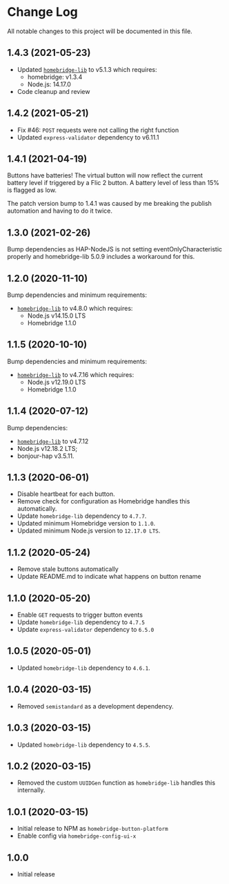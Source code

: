 # Change Log

All notable changes to this project will be documented in this file.

## 1.4.3 (2021-05-23)

* Updated [`homebridge-lib`](https://github.com/ebaauw/homebridge-lib) to v5.1.3
  which requires:
  * homebridge: v1.3.4
  * Node.js: 14.17.0
* Code cleanup and review

## 1.4.2 (2021-05-21)

* Fix #46: `POST` requests were not calling the right function
* Updated `express-validator` dependency to v6.11.1

## 1.4.1 (2021-04-19)

Buttons have batteries! The virtual button will now reflect the current
battery level if triggered by a Flic 2 button. A battery level of less than
15% is flagged as low.

The patch version bump to 1.4.1 was caused by me breaking the publish automation
and having to do it twice.

## 1.3.0 (2021-02-26)

Bump dependencies as HAP-NodeJS is not setting eventOnlyCharacteristic properly
and homebridge-lib 5.0.9 includes a workaround for this.

## 1.2.0 (2020-11-10)

Bump dependencies and minimum requirements:

* [`homebridge-lib`](https://github.com/ebaauw/homebridge-lib) to v4.8.0 which requires:
  * Node.js v14.15.0 LTS
  * Homebridge 1.1.0

## 1.1.5 (2020-10-10)

Bump dependencies and minimum requirements:

* [`homebridge-lib`](https://github.com/ebaauw/homebridge-lib) to v4.7.16 which requires:
  * Node.js v12.19.0 LTS
  * Homebridge 1.1.0

## 1.1.4 (2020-07-12)

Bump dependencies:

* [`homebridge-lib`](https://github.com/ebaauw/homebridge-lib) to v4.7.12
* Node.js v12.18.2 LTS;
* bonjour-hap v3.5.11.

## 1.1.3 (2020-06-01)

* Disable heartbeat for each button.
* Remove check for configuration as Homebridge handles this automatically.
* Update `homebridge-lib` dependency to `4.7.7`.
* Updated minimum Homebridge version to `1.1.0`.
* Updated minimum Node.js version to `12.17.0 LTS`.

## 1.1.2 (2020-05-24)

* Remove stale buttons automatically
* Update README.md to indicate what happens on button rename

## 1.1.0 (2020-05-20)

* Enable `GET` requests to trigger button events
* Update `homebridge-lib` dependency to `4.7.5`
* Update `express-validator` dependency to `6.5.0`

## 1.0.5 (2020-05-01)

* Updated `homebridge-lib` dependency to `4.6.1`.

## 1.0.4 (2020-03-15)

* Removed `semistandard` as a development dependency.

## 1.0.3 (2020-03-15)

* Updated `homebridge-lib` dependency to `4.5.5`.

## 1.0.2 (2020-03-15)

* Removed the custom `UUIDGen` function as `homebridge-lib` handles this
  internally.

## 1.0.1 (2020-03-15)

* Initial release to NPM as `homebridge-button-platform`
* Enable config via `homebridge-config-ui-x`

## 1.0.0

* Initial release
